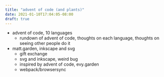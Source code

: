 ```yaml
---
title: "advent of code (and plants)"
date: 2021-01-10T17:04:05-08:00
draft: true
---
```


* advent of code, 10 languages
  * rundown of advent of code, thoughts on each language, thoughts on seeing other people do it
* matt.garden, inkscape and svg
  * gift exchange
  * svg and inkscape, weird bug
  * inspired by advent of code, evy.garden
  * webpack/browsersync

